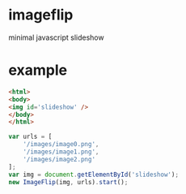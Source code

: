 imageflip
=========

minimal javascript slideshow

# example

```html
<html>
<body> 
<img id='slideshow' />
</body>    
</html>
```

```javascript
var urls = [
    '/images/image0.png',
    '/images/image1.png',
    '/images/image2.png'
];
var img = document.getElementById('slideshow');
new ImageFlip(img, urls).start();
```
